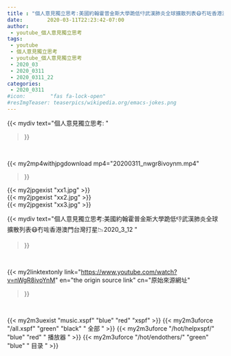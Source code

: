 ```yaml
---
title : "個人意見獨立思考:美國約翰霍普金斯大學跪低👎武漢肺炎全球擴散列表😷冇咗香港澳門台灣打星📉2020_3_12 "
date:        2020-03-11T22:23:42-07:00
author:
 - youtube_個人意見獨立思考
tags:
 - youtube
 - 個人意見獨立思考
 - youtube_個人意見獨立思考
 - 2020_03
 - 2020_0311
 - 2020_0311_22
categories:
 - 2020_0311
#icon:        "fas fa-lock-open"
#resImgTeaser: teaserpics/wikipedia.org/emacs-jokes.png
---
```


{{< mydiv text="個人意見獨立思考: "
>}}
<br>


{{< my2mp4withjpgdownload mp4="20200311_nwgr8ivoynm.mp4"
>}}

{{< my2jpgexist "xx1.jpg" >}}<br>
{{< my2jpgexist "xx2.jpg" >}}<br>
{{< my2jpgexist "xx3.jpg" >}}<br>



{{< mydiv text="個人意見獨立思考:美國約翰霍普金斯大學跪低👎武漢肺炎全球擴散列表😷冇咗香港澳門台灣打星📉2020_3_12 "
>}}
<br>

{{< my2linktextonly link="https://www.youtube.com/watch?v=nWgR8ivoYnM"
en="the origin source link" cn="原始來源網址"
>}}


<br>

{{< my2m3uexist "music.xspf"        "blue"   "red"    "xspf" >}} {{< my2m3uforce "/all.xspf"         "green"  "black"  " 全部 " >}} {{< my2m3uforce "/hot/helpxspf/"    "blue"   "red"    " 播放器 " >}} {{< my2m3uforce "/hot/endothers/"   "green"  "blue"   " 目录 " >}} 
